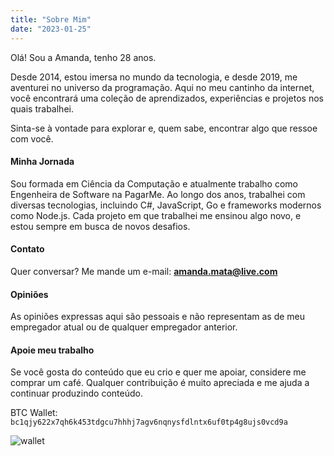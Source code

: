 ```yaml
---
title: "Sobre Mim"
date: "2023-01-25"
---
```


Olá! Sou a Amanda, tenho 28 anos.

Desde 2014, estou imersa no mundo da tecnologia, e desde 2019, me aventurei no universo da programação. Aqui no meu cantinho da internet, você encontrará uma coleção de aprendizados, experiências e projetos nos quais trabalhei.

Sinta-se à vontade para explorar e, quem sabe, encontrar algo que ressoe com você.

#### Minha Jornada

Sou formada em Ciência da Computação e atualmente trabalho como Engenheira de Software na PagarMe. Ao longo dos anos, trabalhei com diversas tecnologias, incluindo C#, JavaScript, Go e frameworks modernos como Node.js. Cada projeto em que trabalhei me ensinou algo novo, e estou sempre em busca de novos desafios.

#### Contato

Quer conversar? Me mande um e-mail: **[amanda.mata@live.com](mailto:amanda.mata@live.com)**

#### Opiniões

As opiniões expressas aqui são pessoais e não representam as de meu empregador atual ou de qualquer empregador anterior.

#### Apoie meu trabalho

Se você gosta do conteúdo que eu crio e quer me apoiar, considere me comprar um café. Qualquer contribuição é muito apreciada e me ajuda a continuar produzindo conteúdo.

BTC Wallet: `bc1qjy622x7qh6k453tdgcu7hhhj7agv6nqnysfdlntx6uf0tp4g8ujs0vcd9a`

![wallet](/img/wallet.png)